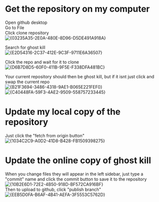 # Get the repository on my computer

Open github desktop<br>
Go to File<br>
Click clone repository<br>
![{03235A35-2E0A-480E-8D96-D5DE491A918A}](https://github.com/user-attachments/assets/4dd57bf9-12a7-48f1-b3da-28f5cda98900)<br>

Search for ghost kill<br>
![{E2D54316-2C37-412E-9C3F-9711E6A36507}](https://github.com/user-attachments/assets/684f6538-cb4f-4403-9987-4db165228b8c)<br>

Click the repo and wait for it to clone<br>
![{D6B7D8D5-60F0-411B-9F5E-F338DFA481BC}](https://github.com/user-attachments/assets/19584dc2-abc4-4fde-925c-0d7d9eb05b52)<br>

Your current repository should then be ghost kill, but if it isnt just click and swap the current repo<br>
![{B21F3694-3486-4318-9AE1-B065E221FEF0}](https://github.com/user-attachments/assets/27560095-8d18-4df1-9f29-83ec38d54b3b)<br>
![{C40448FA-59F3-4AE2-9509-558757233445}](https://github.com/user-attachments/assets/d90581b0-483e-45ed-b6ac-f48ff74969aa)<br>

# Update my local copy of the repository
Just click the "fetch from origin button"<br>
![{1034C2C9-A0D2-41D8-B428-FB1509398275}](https://github.com/user-attachments/assets/dd7f07af-446b-46a6-881f-b0c83d31567d)<br>

# Update the online copy of ghost kill
When you change files they will appear in the left sidebar, just type a "commit" name and click the commit button to save it to the repository<br>
![{10B2E6D1-72E2-4B50-918D-BF572CA916BF}](https://github.com/user-attachments/assets/c6d1f2aa-8cd8-4330-9e70-c2e6d4319bad)<br>
Then to upload to github, click "publish branch"<br>
![{EEB5D0FA-B6AF-4B41-AEFA-3F5553C5762D}](https://github.com/user-attachments/assets/f73dc720-8681-4f08-8a7a-fc4bf9848863)<br>

